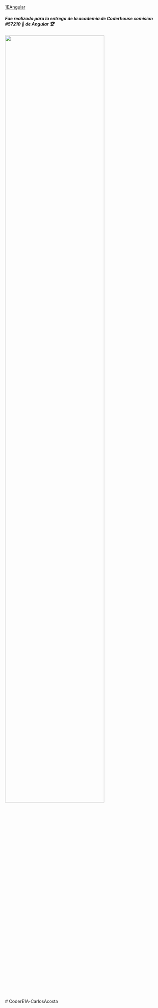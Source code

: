 <a href="https://chzfabian.github.io/1EAngular/">1EAngular</a>
<h5 id="fue-realizado-para-la-entrega-de-la-academia-de-coderhouse-comis">Fue realizado para la entrega de la academia de Coderhouse comision <strong>#57210 📶</strong> de Angular 🏆<a class="anchorjs-link " href="#fue-realizado-para-la-entrega-de-la-academia-de-coderhouse-comis" aria-label="Anchor" data-anchorjs-icon="" style="font: 1em / 1 anchorjs-icons; padding-left: 0.375em;"></a></h5>

<img src="./src/assets/imgs/1f" width="80%" height="80%">

#   C o d e r E 1 A - C a r l o s A c o s t a 
 
 
